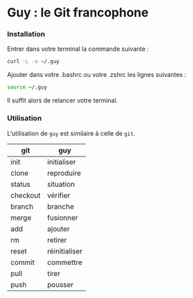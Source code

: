 # Guy : le Git francophone

### Installation

Entrer dans votre terminal la commande suivante :

```sh
curl -L -o ~/.guy 
```

Ajouter dans votre .bashrc ou votre .zshrc les lignes suivantes :

```sh
source ~/.guy
```

Il suffit alors de relancer votre terminal.


### Utilisation

L'utilisation de ```guy``` est similaire à celle de ```git```.

| git | guy |
| --- | --- |
| init | initialiser |
| clone | reproduire |
| status | situation |
| checkout | vérifier |
| branch | branche |
| merge | fusionner |
| add | ajouter |
| rm | retirer |
| reset | réinitialiser |
| commit | commettre |
| pull | tirer |
| push | pousser |
